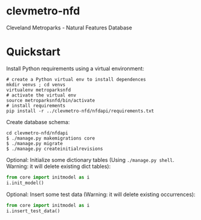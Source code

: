 # clevmetro-nfd
Cleveland Metroparks - Natural Features Database


# Quickstart

Install Python requirements using a virtual environment:
```shell
# create a Python virtual env to install dependences
mkdir venvs ; cd venvs
virtualenv metroparksnfd
# activate the virtual env
source metroparksnfd/bin/activate
# install requirements
pip install -r ../clevmetro-nfd/nfdapi/requirements.txt
```

Create database schema:

```shell
cd clevmetro-nfd/nfdapi
$ ./manage.py makemigrations core
$ ./manage.py migrate
$ ./manage.py createinitialrevisions
```

Optional: Initialize some dictionary tables (Using `./manage.py shell`. Warning: it will delete existing dict tables):
```python
from core import initmodel as i
i.init_model()
```
Optional: Insert some test data (Warning: it will delete existing occurrences):
```python
from core import initmodel as i
i.insert_test_data()
```

